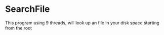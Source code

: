 # SearchFile
This program using 9 threads, will look up an file in your disk space starting from the root
